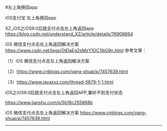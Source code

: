 #左上角换回app

iOS支付宝 左上角换回app

XZ_iOS之iOS9.0后跳支付点击左上角返回app
https://blog.csdn.net/understand_XZ/article/details/76906664

 
iOS 微信支付点击左上角返回解决方案
https://www.csdn.net/tags/OtDaEg2sMzY1OC1ibG9n.html
参考文章：

（1）iOS 微信支付点击左上角返回解决方案

（2）https://www.cnblogs.com/yang-shuai/p/7457639.html

（3）https://www.javazxz.com/thread-5879-1-1.html
 



iOS之iOS9.0后跳支付点击左上角返回APP,兼听不到支付状态

https://www.jianshu.com/p/5b16c255868b



iOS 微信支付点击左上角返回解决方案
https://www.cnblogs.com/yang-shuai/p/7457639.html


---------------------------------------------

